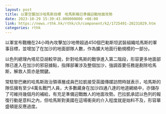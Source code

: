 ```yaml
---
layout: post
title: 以軍空襲加沙哈馬斯目標　哈馬斯稱已準備迎戰地面攻勢
date: 2023-10-29 15:39:43.000000000 +08:00
link: https://news.rthk.hk/rthk/ch/component/k2/1725491-20231029.htm
categories: rthk
---
```


以軍宣布戰機在24小時內攻擊加沙地帶超過450個巴勒斯坦武裝組織哈馬斯的軍事目標，並增加了在加沙的地面部隊人數，作為擴大地面行動規模的一部分。

以色列總理內塔尼亞胡較早說，針對哈馬斯的戰爭進入第二階段，形容更多地面部隊已進入在加沙的邪惡據點，指揮部署涉及整個加沙，強調首要任務是剷除哈馬斯，解救人質亦是關鍵。

常駐黎巴嫩的哈馬斯政治領導層成員巴拉凱接受英國傳媒訪問時就表示，哈馬斯的隊伍擁有至少4萬名戰鬥人員，大多數藏身在加沙四通八達的地道網絡中，亦儲存了可維持幾個月的補給，有充足準備迎戰敵人的地面攻勢。巴拉凱承認以色列的報復行動是意料之內，但哈馬斯對美國在這場衝突的介入程度就是始料不及，形容華盛頓是反應過度。
